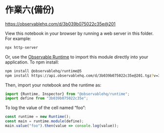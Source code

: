 # 作業六(備份)

https://observablehq.com/d/3b039b075022c35e@201

View this notebook in your browser by running a web server in this folder. For
example:

~~~sh
npx http-server
~~~

Or, use the [Observable Runtime](https://github.com/observablehq/runtime) to
import this module directly into your application. To npm install:

~~~sh
npm install @observablehq/runtime@5
npm install https://api.observablehq.com/d/3b039b075022c35e@201.tgz?v=3
~~~

Then, import your notebook and the runtime as:

~~~js
import {Runtime, Inspector} from "@observablehq/runtime";
import define from "3b039b075022c35e";
~~~

To log the value of the cell named “foo”:

~~~js
const runtime = new Runtime();
const main = runtime.module(define);
main.value("foo").then(value => console.log(value));
~~~
